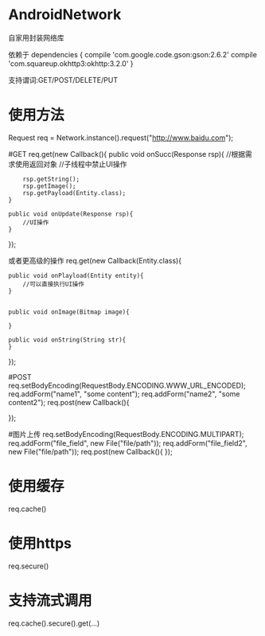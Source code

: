 # AndroidNetwork
自家用封装网络库

依赖于
dependencies {
    compile 'com.google.code.gson:gson:2.6.2'
    compile 'com.squareup.okhttp3:okhttp:3.2.0'
}

支持谓词:GET/POST/DELETE/PUT

# 使用方法
Request req = Network.instance().request("http://www.baidu.com");

#GET
req.get(new Callback(){
    public void onSucc(Response rsp){
        //根据需求使用返回对象
        //子线程中禁止UI操作

        rsp.getString();
        rsp.getImage();
        rsp.getPayload(Entity.class);
    }
    
    public void onUpdate(Response rsp){
        //UI操作
    }
});


或者更高级的操作
req.get(new Callback(Entity.class){

    public void onPlayload(Entity entity){
        //可以直接执行UI操作
    }


    public void onImage(Bitmap image){

    }

    public void onString(String str){
    }
});


#POST
req.setBodyEncoding(RequestBody.ENCODING.WWW_URL_ENCODED);
req.addForm("name1", "some content");
req.addForm("name2", "some content2");
req.post(new Callback(){


});


#图片上传
req.setBodyEncoding(RequestBody.ENCODING.MULTIPART);
req.addForm("file_field", new File("file/path"));
req.addForm("file_field2", new File("file/path"));
req.post(new Callback(){
});


# 使用缓存
req.cache()

# 使用https
req.secure()

# 支持流式调用
req.cache().secure().get(...)



